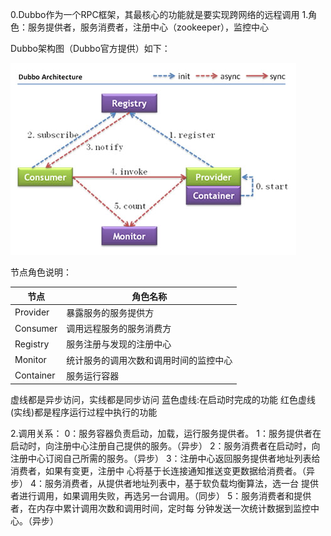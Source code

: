 0.Dubbo作为一个RPC框架，其最核心的功能就是要实现跨网络的远程调用
1.角色：服务提供者，服务消费者，注册中心（zookeeper），监控中心

Dubbo架构图（Dubbo官方提供）如下：

![1562888790694](assets/1562659684532.png)

节点角色说明：

| 节点      | 角色名称                               |
| --------- | -------------------------------------- |
| Provider  | 暴露服务的服务提供方                   |
| Consumer  | 调用远程服务的服务消费方               |
| Registry  | 服务注册与发现的注册中心               |
| Monitor   | 统计服务的调用次数和调用时间的监控中心 |
| Container | 服务运行容器                           |

虚线都是异步访问，实线都是同步访问
蓝色虚线:在启动时完成的功能
红色虚线(实线)都是程序运行过程中执行的功能


2.调用关系：
0：服务容器负责启动，加载，运行服务提供者。
1：服务提供者在启动时，向注册中心注册自己提供的服务。（异步）
2：服务消费者在启动时，向注册中心订阅自己所需的服务。（异步）
3：注册中心返回服务提供者地址列表给消费者，如果有变更，注册中
心将基于长连接通知推送变更数据给消费者。（异步）
4：服务消费者，从提供者地址列表中，基于软负载均衡算法，选一台
提供者进行调用，如果调用失败，再选另一台调用。（同步）
5：服务消费者和提供者，在内存中累计调用次数和调用时间，定时每
分钟发送一次统计数据到监控中心。（异步）


